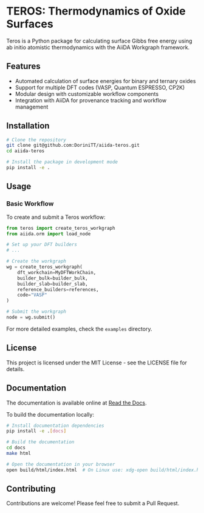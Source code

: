# TEROS: Thermodynamics of Oxide Surfaces

Teros is a Python package for calculating surface Gibbs free energy using ab initio atomistic thermodynamics with the AiiDA Workgraph framework.

## Features

- Automated calculation of surface energies for binary and ternary oxides
- Support for multiple DFT codes (VASP, Quantum ESPRESSO, CP2K)
- Modular design with customizable workflow components
- Integration with AiiDA for provenance tracking and workflow management

## Installation

```bash
# Clone the repository
git clone git@github.com:DoriniTT/aiida-teros.git
cd aiida-teros

# Install the package in development mode
pip install -e .
```

## Usage

### Basic Workflow

To create and submit a Teros workflow:

```python
from teros import create_teros_workgraph
from aiida.orm import load_node

# Set up your DFT builders
# ...

# Create the workgraph
wg = create_teros_workgraph(
    dft_workchain=MyDFTWorkChain,
    builder_bulk=builder_bulk,
    builder_slab=builder_slab,
    reference_builders=references,
    code="VASP"
)

# Submit the workgraph
node = wg.submit()
```

For more detailed examples, check the `examples` directory.

## License

This project is licensed under the MIT License - see the LICENSE file for details.

## Documentation

The documentation is available online at [Read the Docs](https://aiida-teros.readthedocs.io/).

To build the documentation locally:

```bash
# Install documentation dependencies
pip install -e .[docs]

# Build the documentation
cd docs
make html

# Open the documentation in your browser
open build/html/index.html  # On Linux use: xdg-open build/html/index.html
```

## Contributing

Contributions are welcome! Please feel free to submit a Pull Request.
